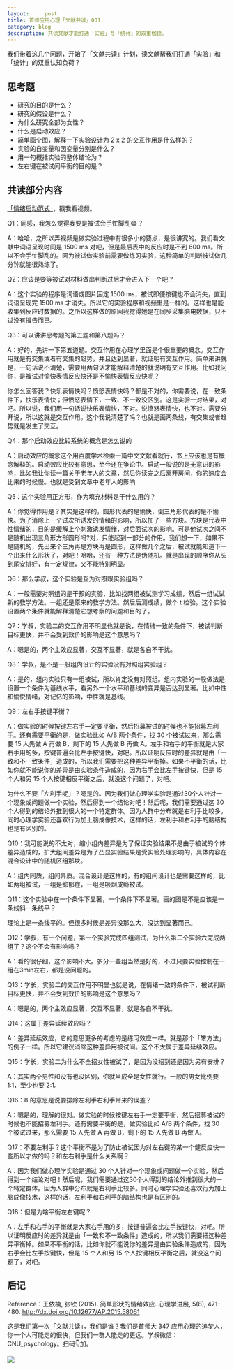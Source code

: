 ```yaml
---
layout:     post
title: 首师应用心理「文献共读」001
category: blog
description: 共读文献才能打通「实验」与「统计」的双重枷锁。
---
```


我们带着这几个问题，开始了「文献共读」计划，读文献帮我们打通「实验」和「统计」的双重认知负荷？

## 思考题

* 研究的目的是什么？
* 研究的假设是什么？
* 为什么研究全部为女性？
* 什么是启动效应？
* 简单画个图，解释一下实验设计为 2 x 2 的交互作用是什么样的？
* 实验的自变量和因变量分别是什么？
* 用一句概括实验的整体结论为？
* 左右键在被试间平衡的目的是？

## 共读部分内容

[「情绪启动范式」](http://1257355643.vod2.myqcloud.com/a589a973vodtranscq1257355643/10441c9e5285890789447844265/v.f30.mp4)，戳我看视频。

Q1：同感，我怎么觉得我要是被试会手忙脚乱😂？

A：哈哈，之所以弄视频是做实验过程中有很多小的要点，是很讲究的。我们看文献中词语呈现时间是 1500 ms 对吧，但是最后表中的反应时是不到 600 ms。所以不会手忙脚乱的。因为被试做实验前需要做练习实验，这种简单的判断被试做几分钟就能很熟练了。

Q2：应该是要等被试对材料做出判断过后才会进入下一个吧？

A：这个实验的程序是词语或图片固定 1500 ms，被试即便按键也不会消失，直到词语呈现完 1500 ms 才消失。所以它的实验程序和视频里是一样的。这样也是能收集到反应时数据的。之所以这样做的原因我觉得她是在同步采集脑电数据，只不过没有报告而已。

Q3：可以讲讲思考题的第五题和第八题吗？

A：好的，先讲一下第五道题。交互作用在心理学里面是个很重要的概念。交互作用就是有交集或者有交集的趋势，并且达到显著，就证明有交互作用。简单来讲就是，一句话说不清楚，需要用两句话才能解释清楚的就说明有交互作用。比如我问你，是被试对愉快表情反应快还是不愉快表情反应快呢？

你怎么回答我？快乐表情快吗？愤怒表情快吗？都是不对的，你需要说，在一致条件下，快乐表情快；但愤怒表情下，一致、不一致没区别。这是实验一对结果，对吧。所以说，我们用一句话说快乐表情快，不对。说愤怒表情快，也不对。需要分开说，所以这就是交互作用。这个我说清楚了吗？也就是画两条线，有交集或者趋势就是发生了交互。

Q4：那个启动效应比较系统的概念是怎么说的

A：启动效应的概念这个用百度学术检索一篇中文文献看就行，书上应该也是有概念解释的。启动效应比较有意思，至今还在争论中。启动一般说的是无意识的影响，比如我让你读一篇关于老年人的文章，然后你读完之后离开房间，你的速度会比来的时候慢。也就是受到文章中老年人的影响

Q5：这个实验用正方形，作为填充材料是干什么用的？

A：你觉得作用是？其实是这样的，圆形代表的是愉快，倒三角形代表的是不愉快。为了消除上一个试次所诱发的情绪的影响，所以加了一些方块。方块是代表中性情绪的，目的是缓解上个刺激诱发情绪，对后面试次的影响。可是他试次之间不是随机出现三角形方形圆形吗?对，只能起到一部分的作用。我们想一下，如果不是随机的，先出来个三角再是方块再是圆形，这样做几个之后，被试就能知道下一个出来什么形状了，对吧！哈哈，还有一种方法是伪随机。就是出现的顺序你从头到尾安排好，有一定规律，又不能特别明显。

Q6：那么学叔，这个实验是互为对照跟实验组吗？

A：一般需要对照组的是干预的实验，比如找两组被试测学习成绩，然后一组试试新的教学方法。一组还是原来的教学方法。然后后测成绩，做个 t 检验。这个实验设置两个条件就能解释清楚它想考察的问题和目的了。

Q7：学叔，实验二的交互作用不明显也就是说，在情绪一致的条件下，被试判断目标更快，并不会受到效价的影响是这个意思吗？

A：嗯是的，两个主效应显著，交互不显著，就是各自不干扰。

Q8：学叔，是不是一般组内设计的实验没有对照组实验组？

A：是的，组内实验只有一组被试，所以肯定没有对照组。组内实验的一般做法是设置一个条件为基线水平，看另外一个水平和基线的变异是否达到显著。比如中性和愉悦情绪，对记忆的影响，中性就是基线。

Q9：左右手按键平衡？

A：做实验的时候按键左右手一定要平衡，然后招募被试的时候也不能招募左利手。还有需要平衡的是，做实验比如 A/B 两个条件，找 30 个被试过来，那么需要 15 人先做 A 再做 B，剩下的 15 人先做 B 再做 A。左手和右手的平衡就是大家右手用的多，按键普遍会比左手按键快，对吧。所以证明反应时的差异就是由「一致和不一致条件」造成的，所以我们需要把这种差异平衡掉。如果不平衡的话，比如你就不能说你的差异是由实验条件造成的，因为右手会比左手按键快，但是 15 个人和另 15 个人按键相反平衡之后，就没这个问题了，对吧。

为什么不要「左利手呢」？嗯是的。因为我们做心理学实验是通过30个人针对一个现象或问题做一个实验，然后得到一个结论对吧！然后呢，我们需要通过这 30 个人得到的结论外推到很大的一个特定群体。因为人群中分布就是右利手比较多。同时心理学实验还喜欢行为加上脑成像技术，这样的话，左利手和右利手的脑结构也是有区别的。

Q10：我可能说的不太对，缩小组内差异是为了保证实验结果不是由于被试的个体差异造成的，扩大组间差异是为了凸显实验结果是受实验处理影响的，具体内容在混合设计中的随机区组那块。

A：组内同质，组间异质。混合设计是这样的，有的组间设计也是需要这样的，比如两组被试，一组是抑郁症，一组是吸烟成瘾被试。

Q11：这个实验中在一个条件下显著，一个条件下不显著。画的图是不是应该是一条线斜一条线平？

理论上是一条线平的。但很多时候是差异没那么大，没达到显著而己。

Q12：学叔，有一个问题，第一个实验完成四组测试，为什么第二个实验六完成两组了？这个不会有影响吗？

A：看的很仔细，这个影响不大。多分一些组当然是好的，不过只要实验控制在一组在3min左右，都是没问题的。

Q13：学长，实验二的交互作用不明显也就是说，在情绪一致的条件下，被试判断目标更快，并不会受到效价的影响是这个意思吗？

A：嗯是的，两个主效应显著，交互不显著，就是各自不干扰。

Q14：这属于差异延续效应吗？

A：差异延续效应，它的意思更多的考虑的是练习效应一样。就是那个「笨方法」的例子一样。所以它建议消除这种差异用被试间。这个不太属于差异延续效应。

Q15：学长，实验二为什么不全招女性被试了，是因为没招到还是因为另有安排？

A：其实两个男性和没有也没区别，你就当成全是女性就行。一般的男女比例要 1:1，至少也要 2:1。

Q16：8 的意思是说要排除左利手右利手带来的误差？

A：嗯是的，理解的很对。做实验的时候按键左右手一定要平衡，然后招募被试的时候也不能招募左利手。还有需要平衡的是，做实验比如 A/B 两个条件，找 30 个被试过来，那么需要 15 人先做 A 再做 B，剩下的 15 人先做 B 再做 A。

Q17：不要左利手？这个平衡不是为了防止被试因为对左右键的某一个健反应快一些所以才做的吗？和左右利手是什么关系啊？

A：因为我们做心理学实验是通过 30 个人针对一个现象或问题做一个实验，然后得到一个结论对吧！然后呢，我们需要通过这30个人得到的结论外推到很大的一个特定群体。因为人群中分布就是右利手比较多。同时心理学实验还喜欢行为加上脑成像技术，这样的话，左利手和右利手的脑结构也是有区别的。

Q18：但是为啥平衡左右键呢？

A：左手和右手的平衡就是大家右手用的多，按键普遍会比左手按键快，对吧。所以证明反应时的差异就是由「一致和不一致条件」造成的，所以我们需要把这种差异平衡掉。如果不平衡的话，比如你就不能说你的差异是由实验条件造成的，因为右手会比左手按键快，但是 15 个人和另 15 个人按键相反平衡之后，就没这个问题了，对吧。

## 后记

Reference：王依楠, 张钦 (2015). 简单形状的情绪效应. 心理学进展, 5(8), 471-480. http://dx.doi.org/10.12677/AP.2015.58061

这是我们第一次「文献共读」，我们是谁？我们是首师大 347 应用心理的追梦人，你一个人可能走的很快，但我们一群人能走的更远。学叔微信：CNU_psychology。扫码👇加。

![](https://image.cnu347.com/wechat_cnuPsychology.jpg)


